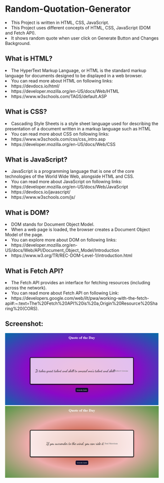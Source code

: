 # Random-Quotation-Generator
<li> This Project is written in HTML, CSS, JavaScript.
<li> This Project uses different concepts of HTML, CSS, JavaScript (DOM and Fetch API).
<li> It shows random quote when user click on Generate Button and Changes Background.

## What is HTML?
<li> The HyperText Markup Language, or HTML is the standard markup language for documents designed to be displayed in a web browser.
<li> You can read more about HTML on following links:
<li> https://devdocs.io/html/
<li> https://developer.mozilla.org/en-US/docs/Web/HTML
<li> https://www.w3schools.com/TAGS/default.ASP

## What is CSS?
<li> Cascading Style Sheets is a style sheet language used for describing the presentation of a document written in a markup language such as HTML
<li> You can read more about CSS on following links:
<li> https://www.w3schools.com/css/css_intro.asp
<li> https://developer.mozilla.org/en-US/docs/Web/CSS

## What is JavaScript?
<li> JavaScript is a programming language that is one of the core technologies of the World Wide Web, alongside HTML and CSS.
<li> You can read more about JavaScript on following links:
<li> https://developer.mozilla.org/en-US/docs/Web/JavaScript
<li> https://devdocs.io/javascript/
<li> https://www.w3schools.com/js/

## What is DOM?
<li> DOM stands for Document Object Model.
<li> When a web page is loaded, the browser creates a Document Object Model of the page.
<li> You can explore more about DOM on following links:
<li> https://developer.mozilla.org/en-US/docs/Web/API/Document_Object_Model/Introduction
<li> https://www.w3.org/TR/REC-DOM-Level-1/introduction.html

## What is Fetch API?
<li> The Fetch API provides an interface for fetching resources (including across the network).
<li> You can read more about Fetch API on following Link:
<li> https://developers.google.com/web/ilt/pwa/working-with-the-fetch-api#:~:text=The%20Fetch%20API%20is%20a,Origin%20Resource%20Sharing%20(CORS).


## Screenshot:
<img src="https://github.com/l33t-c0d3r-66/Random-Quotation-Generator/blob/master/images/ss1.png" >



<img src="https://github.com/l33t-c0d3r-66/Random-Quotation-Generator/blob/master/images/ss2.png" >






